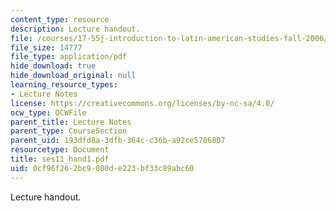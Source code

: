 ```yaml
---
content_type: resource
description: Lecture handout.
file: /courses/17-55j-introduction-to-latin-american-studies-fall-2006/0cf96f262bc9080de223bf33c89abc60_ses11_hand1.pdf
file_size: 14777
file_type: application/pdf
hide_download: true
hide_download_original: null
learning_resource_types:
- Lecture Notes
license: https://creativecommons.org/licenses/by-nc-sa/4.0/
ocw_type: OCWFile
parent_title: Lecture Notes
parent_type: CourseSection
parent_uid: 193dfd8a-3dfb-364c-c36b-a92ce5706807
resourcetype: Document
title: ses11_hand1.pdf
uid: 0cf96f26-2bc9-080d-e223-bf33c89abc60
---
```

Lecture handout.